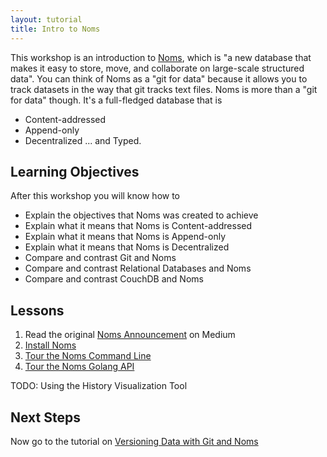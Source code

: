 ```yaml
---
layout: tutorial
title: Intro to Noms
---
```


This workshop is an introduction to [Noms](https://github.com/attic-labs/noms), which is "a new database that makes it easy to store, move, and collaborate on large-scale structured data". You can think of Noms as a "git for data" because it allows you to track datasets in the way that git tracks text files.  Noms is more than a "git for data" though. It's a full-fledged database that is

* Content-addressed
* Append-only
* Decentralized
... and Typed.

## Learning Objectives

After this workshop you will know how to

* Explain the objectives that Noms was created to achieve
* Explain what it means that Noms is Content-addressed
* Explain what it means that Noms is Append-only
* Explain what it means that Noms is Decentralized
* Compare and contrast Git and Noms
* Compare and contrast Relational Databases and Noms
* Compare and contrast CouchDB and Noms

## Lessons

1. Read the original [Noms Announcement](https://medium.com/@aboodman/noms-init-98b7f0c3566#.ue3vdtf6h) on Medium
2. [Install Noms](lessons/install-noms)
3. [Tour the Noms Command Line](lessons/noms-cli-tour)
4. [Tour the Noms Golang API](https://github.com/attic-labs/noms/blob/master/doc/go-tour.md)

TODO:
Using the History Visualization Tool

## Next Steps

Now go to the tutorial on [Versioning Data with Git and Noms](../versioning-data)
